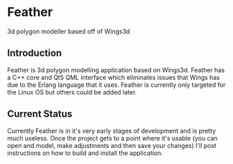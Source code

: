 Feather
=======

3d polygon modeller based off of Wings3d

Introduction
---------------
Feather is 3d polygon modelling application based on Wings3d. Feather has a C++ core and Qt5 QML interface which eliminates issues that Wings has due to the Erlang language that it uses. Feather is currently only targeted for the Linux OS but others could be added later.

Current Status
---------------
Currently Feather is in it's very early stages of development and is pretty much useless. Once the project gets to a point where it's usable (you can open and model, make adjustments and then save your changes) I'll post instructions on how to build and install the application. 

